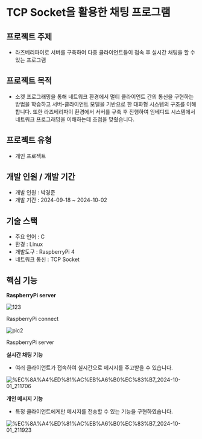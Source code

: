 # TCP Socket을 활용한 채팅 프로그램

## 프로젝트 주제

- 라즈베리파이로 서버를 구축하여 다중 클라이언트들이 접속 후 실시간 채팅을 할 수 있는 프로그램

## 프로젝트 목적

- 소켓 프로그래밍을 통해 네트워크 환경에서 멀티 클라이언트 간의 통신을 구현하는 방법을 학습하고  서버-클라이언트 모델을 기반으로 한 대화형 시스템의 구조를 이해합니다. 또한 라즈베리파이 환경에서 서버를 구축 후 진행하여 임베디드 시스템에서 네트워크 프로그래밍을 이해하는데 초점을 맞췄습니다.

## 프로젝트 유형

- 개인 프로젝트

## 개발 인원 / 개발 기간

- 개발 인원 : 박경준
- 개발 기간 : 2024-09-18 ~ 2024-10-02

## 기술 스택

- 주요 언어 : C
- 환경 : Linux
- 개발도구 : RaspberryPi 4
- 네트워크 통신 : TCP Socket

## 핵심 기능

**RaspberryPi server**

![123](https://github.com/user-attachments/assets/a7633236-66e3-41d1-b92a-f993b8941c3e)

RaspberryPi connect

![pic2](https://github.com/user-attachments/assets/470781be-8326-4ecc-bb97-9f27fab9d327)

RaspberryPi server 

**실시간 채팅 기능**

- 여러 클라이언트가 접속하여 실시간으로 메시지를 주고받을 수 있습니다.

![%EC%8A%A4%ED%81%AC%EB%A6%B0%EC%83%B7_2024-10-01_211706](https://github.com/user-attachments/assets/9312a90e-1e7b-4c51-ad90-03ed0ca01a5b)


**개인 메시지 기능**

- 특정 클라이언트에게만 메시지를 전송할 수 있는 기능을 구현하였습니다.

![%EC%8A%A4%ED%81%AC%EB%A6%B0%EC%83%B7_2024-10-01_211923](https://github.com/user-attachments/assets/85fd9d9a-4908-4e63-8d7e-84525cdb5fb0)